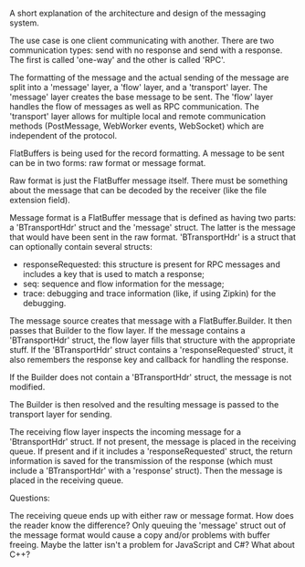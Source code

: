 
A short explanation of the architecture and design of the messaging system.

The use case is one client communicating with another. There are two communication
types: send with no response and send with a response. The first is called 'one-way'
and the other is called 'RPC'.

The formatting of the message and the actual sending of the message are split into
a 'message' layer,
a 'flow' layer,
and a 'transport' layer.
The 'message' layer creates the base message to be sent.
The 'flow' layer handles the flow of messages as well as RPC communication.
The 'transport' layer allows for
multiple local and remote communication methods (PostMessage, WebWorker events,
WebSocket) which are independent of the protocol.

FlatBuffers is being used for the record formatting. A message to be sent can be
in two forms: raw format or message format.

Raw format is just the FlatBuffer message itself. There must be something about the
message that can be decoded by the receiver (like the file extension field).

Message format is a FlatBuffer message that is defined as having two parts:
a 'BTransportHdr' struct and the 'message' struct. The latter is the message that would have
been sent in the raw format. 'BTransportHdr' is a struct that can optionally contain several
structs:

* responseRequested: this structure is present for RPC messages and includes a
  key that is used to match a response;
* seq: sequence and flow information for the message;
* trace: debugging and trace information (like, if using Zipkin) for the debugging.


The message source creates that message with a FlatBuffer.Builder. It then passes
that Builder to the flow layer. If the message contains a 'BTransportHdr' struct, the flow
layer fills that structure with the appropriate stuff. If the 'BTransportHdr' struct contains
a 'responseRequested' struct, it also remembers the response key and callback
for handling the response.

If the Builder does not contain a 'BTransportHdr' struct, the message is not modified.

The Builder is then resolved and the resulting message is passed to the transport layer
for sending.

The receiving flow layer inspects the incoming message for a 'BtransportHdr' struct.
If not present, the message is placed in the receiving queue. If present and if it
includes a 'responseRequested' struct, the return information is saved for the
transmission of the response (which must include a 'BTransportHdr' with a 'response'
struct). Then the message is placed in the receiving queue.

Questions:

The receiving queue ends up with either raw or message format. How does the reader
know the difference? Only queuing the 'message' struct out of the message format
would cause a copy and/or problems with buffer freeing. Maybe the latter isn't a
problem for JavaScript and C#? What about C++?

